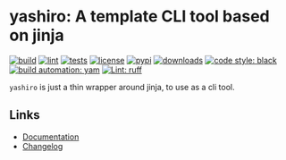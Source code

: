 # yashiro: A template CLI tool based on jinja

[![build][build_badge]][build_url]
[![lint][lint_badge]][lint_url]
[![tests][test_badge]][test_url]
[![license][licence_badge]][licence_url]
[![pypi][pypi_badge]][pypi_url]
[![downloads][pepy_badge]][pepy_url]
[![code style: black][black_badge]][black_url]
[![build automation: yam][yam_badge]][yam_url]
[![Lint: ruff][ruff_badge]][ruff_url]

`yashiro` is just a thin wrapper around jinja, to use as a cli tool.

## Links

-   [Documentation]
-   [Changelog]

[build_badge]: https://github.com/spapanik/yashiro/actions/workflows/build.yml/badge.svg
[build_url]: https://github.com/spapanik/yashiro/actions/workflows/build.yml
[lint_badge]: https://github.com/spapanik/yashiro/actions/workflows/lint.yml/badge.svg
[lint_url]: https://github.com/spapanik/yashiro/actions/workflows/lint.yml
[test_badge]: https://github.com/spapanik/yashiro/actions/workflows/tests.yml/badge.svg
[test_url]: https://github.com/spapanik/yashiro/actions/workflows/tests.yml
[licence_badge]: https://img.shields.io/pypi/l/yashiro
[licence_url]: https://yashiro.readthedocs.io/en/stable/LICENSE/
[pypi_badge]: https://img.shields.io/pypi/v/yashiro
[pypi_url]: https://pypi.org/project/yashiro
[pepy_badge]: https://pepy.tech/badge/yashiro
[pepy_url]: https://pepy.tech/project/yashiro
[black_badge]: https://img.shields.io/badge/code%20style-black-000000.svg
[black_url]: https://github.com/psf/black
[yam_badge]: https://img.shields.io/badge/build%20automation-yamk-success
[yam_url]: https://github.com/spapanik/yamk
[ruff_badge]: https://img.shields.io/endpoint?url=https://raw.githubusercontent.com/charliermarsh/ruff/main/assets/badge/v1.json
[ruff_url]: https://github.com/charliermarsh/ruff
[Documentation]: https://yashiro.readthedocs.io/en/stable/
[Changelog]: https://yashiro.readthedocs.io/en/stable/CHANGELOG/
